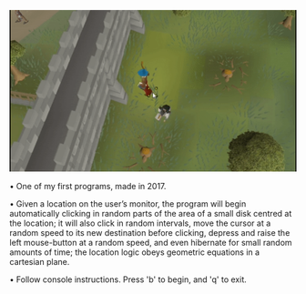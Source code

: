 
<p align=center><img src=gif.gif /> </p>

• One of my first programs, made in 2017.

• Given a location on the user’s monitor, the program will begin automatically clicking in random parts of the area of a small disk centred at the location; it will also click in random intervals, move the cursor at a random speed to its new destination before clicking, depress and raise the left mouse-button at a random speed, and even hibernate for small random amounts of time; the location logic obeys geometric equations in a cartesian plane. 

• Follow console instructions.  Press 'b' to begin, and 'q' to exit.

